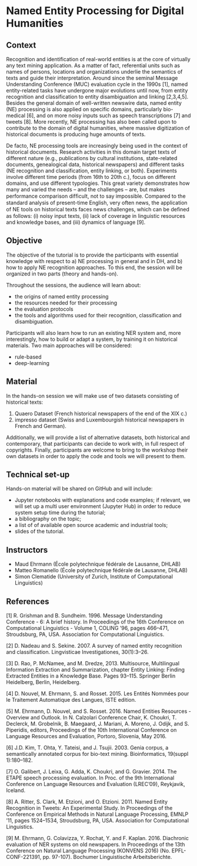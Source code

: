 # Named Entity Processing for Digital Humanities

## Context

Recognition and identification of real-world entities is at the core of virtually any text mining application. As a matter of fact, referential units such as names of persons, locations and organizations underlie the semantics of texts and guide their interpretation. Around since the seminal Message Understanding Conference (MUC) evaluation cycle in the 1990s [1], named entity-related tasks have undergone major evolutions until now, from entity recognition and classification to entity disambiguation and linking [2,3,4,5]. Besides the general domain of well-written newswire data, named entity (NE) processing is also applied on specific domains, particularly bio-medical [6], and on more noisy inputs such as speech transcriptions [7] and tweets [8]. More recently, NE processing has also been called upon to contribute to the domain of digital humanities, where massive digitization of historical documents is producing huge amounts of texts.

De facto, NE processing tools are increasingly being used in the context of historical documents. Research activities in this domain target texts of different nature (e.g., publications by cultural institutions, state-related documents, genealogical data, historical newspapers) and different tasks (NE recognition and classification, entity linking, or both). Experiments involve different time periods (from 16th to 20th c.), focus on different domains, and use different typologies. This great variety demonstrates how many and varied the needs – and the challenges – are, but makes performance comparison difﬁcult, not to say impossible. Compared to the standard analysis of present-time English, very often news, the application of NE tools on historical texts faces news challenges, which can be deﬁned as follows: (i) noisy input texts, (ii) lack of coverage in linguistic resources and knowledge bases, and (iii) dynamics of language [9].

## Objective

The objective of the tutorial is to provide the participants with essential knowledge with respect to a) NE processing in general and in DH, and b) how to apply NE recognition approaches. To this end, the session will be organized in two parts (theory and hands-on).

Throughout the sessions, the audience will learn about:
- the origins of named entity processing
- the resources needed for their processing
- the evaluation protocols
- the tools and algorithms used for their recognition, classification and disambiguation.

Participants will also learn how to run an existing NER system and, more interestingly, how to build or adapt a system, by training it on historical materials. Two main approaches will be considered:
- rule-based
- deep-learning

## Material

In the hands-on session we will make use of two datasets consisting of historical texts:
1. Quaero Dataset (French historical newspapers of the end of the XIX c.)
2. impresso dataset (Swiss and Luxembourgish historical newspapers in French and German).

Additionally, we will provide a list of alternative datasets, both historical and contemporary, that participants can decide to work with, in full respect of copyrights. Finally, participants are welcome to bring to the workshop their own datasets in order to apply the code and tools we will present to them.

## Technical set-up

Hands-on material will be shared on GitHub and will include:
- Jupyter notebooks with explanations and code examples; if relevant, we will set up a multi user environment (Jupyter Hub) in order to reduce system setup time during the tutorial;
- a bibliography on the topic;
- a list of of available open source academic and industrial tools;
- slides of the tutorial.

## Instructors

- Maud Ehrmann (École polytechnique fédérale de Lausanne, DHLAB)
- Matteo Romanello (École polytechnique fédérale de Lausanne, DHLAB)
- Simon Clematide (University of Zurich, Institute of Computational Linguistics)

## References

[1] R. Grishman and B. Sundheim. 1996. Message Understanding Conference - 6: A brief history. In Proceedings of the 16th Conference on Computational Linguistics - Volume 1, COLING ’96, pages 466–471, Stroudsburg, PA, USA. Association for Computational Linguistics.

[2] D. Nadeau and S. Sekine. 2007. A survey of named entity recognition and classification. Lingvisticae Investigationes, 30(1):3–26.

[3] D. Rao, P. McNamee, and M. Dredze, 2013. Multisource, Multilingual Information Extraction and Summarization, chapter Entity Linking: Finding Extracted Entities in a Knowledge Base. Pages 93–115. Springer Berlin Heidelberg, Berlin, Heidelberg.

[4] D. Nouvel, M. Ehrmann, S. and Rosset. 2015. Les Entités Nommées pour le Traitement Automatique des Langues, ISTE edition.

[5] M. Ehrmann, D. Nouvel, and S. Rosset. 2016. Named Entities Resources - Overview and Outlook. In N. Calzolari Conference Chair, K. Choukri, T. Declerck, M. Grobelnik, B. Maegaard, J. Mariani, A. Moreno, J. Odijk, and S. Piperidis, editors, Proceedings of the 10th International Conference on Language Resources and Evaluation, Portoro, Slovenia, May 2016.

[6] J.D. Kim, T. Ohta, Y. Tateisi, and J. Tsujii. 2003. Genia corpus, a semantically annotated corpus for bio-text mining. Bioinformatics, 19(suppl 1):180–182.

[7] O. Galibert, J. Leixa, G. Adda, K. Choukri, and G. Gravier. 2014. The ETAPE speech processing evaluation. In Proc. of the 9th International Conference on Language Resources and Evaluation (LREC’09), Reykjavik, Iceland.

[8] A. Ritter, S. Clark, M. Etzioni, and O. Etzioni. 2011. Named Entity Recognition in Tweets: An Experimental Study. In Proceedings of the Conference on Empirical Methods in Natural Language Processing, EMNLP ’11, pages 1524–1534, Stroudsburg, PA, USA. Association for Computational Linguistics.

[9] M. Ehrmann, G. Colavizza, Y. Rochat, Y. and F. Kaplan. 2016. Diachronic evaluation of NER systems on old newspapers. In Proceedings of the 13th Conference on Natural Language Processing (KONVENS 2016) (No. EPFL-CONF-221391, pp. 97-107). Bochumer Linguistische Arbeitsberichte.
